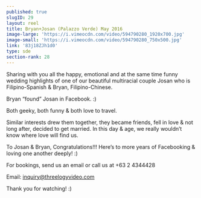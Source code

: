 ```yaml
---
published: true
slugID: 29
layout: reel
title: Bryan+Josan (Palazzo Verde) May 2016
image-large: 'https://i.vimeocdn.com/video/594790280_1920x700.jpg'
image-small: 'https://i.vimeocdn.com/video/594790280_750x500.jpg'
link: '83j18ZJh1d0'
type: sde
section-rank: 28
---
```

Sharing with you all the happy, emotional and at the same time funny wedding highlights of one of our beautiful multiracial couple Josan who is Filipino-Spanish & Bryan, Filipino-Chinese.

Bryan “found” Josan in Facebook. :)

Both geeky, both funny & both love to travel.

Similar interests drew them together, they became friends, fell in love & not long after, decided to get married. In this day & age, we really wouldn’t know where love will find us.

To Josan & Bryan, Congratulations!!! Here’s to more years of Facebooking & loving one another deeply! :)

For bookings, send us an email or call us at +63 2 4344428

Email: inquiry@threelogyvideo.com

Thank you for watching! :)
